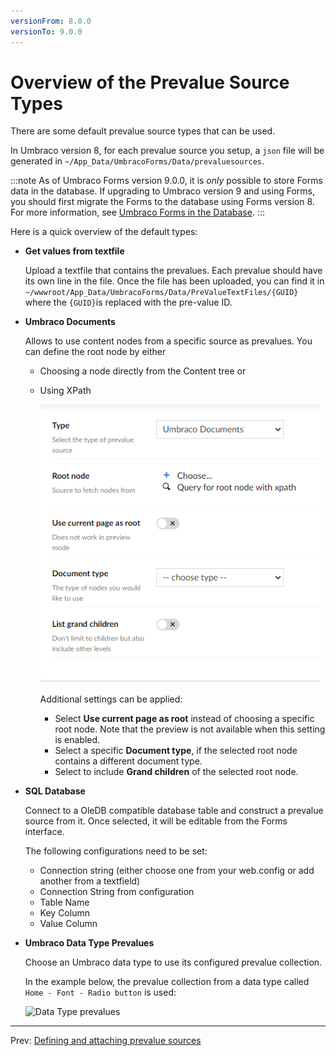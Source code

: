 ```yaml
---
versionFrom: 8.0.0
versionTo: 9.0.0
---
```


# Overview of the Prevalue Source Types

There are some default prevalue source types that can be used.

In Umbraco version 8, for each prevalue source you setup, a `json` file will be generated in `~/App_Data/UmbracoForms/Data/prevaluesources`.

:::note
As of Umbraco Forms version 9.0.0, it is *only* possible to store Forms data in the database. If upgrading to Umbraco version 9 and using Forms, you should first migrate the Forms to the database using Forms version 8. For more information, see [Umbraco Forms in the Database](../Developer\Forms-in-the-Database\index.md).
:::

Here is a quick overview of the default types:

- **Get values from textfile**

    Upload a textfile that contains the prevalues. Each prevalue should have its own line in the file. Once the file has been uploaded, you can find it in `~/wwwroot/App_Data/UmbracoForms/Data/PreValueTextFiles/{GUID}` where the `{GUID}`is replaced with the pre-value ID.

- **Umbraco Documents**

    Allows to use content nodes from a specific source as prevalues. You can define the root node by either

  - Choosing a node directly from the Content tree or
  - Using XPath

    ![Umbraco Documents as prevalue sources](images/umbraco-documents-v9.png)

    Additional settings can be applied:

    - Select **Use current page as root** instead of choosing a specific root node. Note that the preview is not available when this setting is enabled.
    - Select a specific **Document type**, if the selected root node contains a different document type.
    - Select to include **Grand children** of the selected root node.

- **SQL Database**

    Connect to a OleDB compatible database table and construct a prevalue source from it. Once selected, it will be editable from the Forms interface.

    The following configurations need to be set:

  - Connection string (either choose one from your web.config or add another from a textfield)
  - Connection String from configuration
  - Table Name
  - Key Column
  - Value Column

- **Umbraco Data Type Prevalues**

    Choose an Umbraco data type to use its configured prevalue collection.

    In the example below, the prevalue collection from a data type called `Home - Font - Radio button` is used:

    ![Data Type prevalues](images/datatype-prevalues.png)

---

Prev: [Defining and attaching prevalue sources](../index.md)
